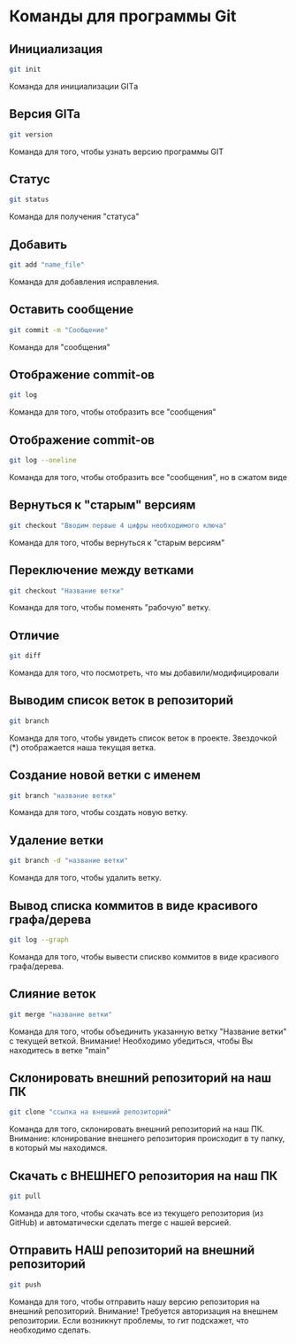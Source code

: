 # Команды для программы Git

## Инициализация 
```sh
git init 
```
Команда для инициализации GITа


## Версия GITa 
```sh
git version
```
Команда для того, чтобы узнать версию программы GIT


## Статус
```sh
git status
```
Команда для получения "статуса"


## Добавить
```sh
git add "name_file"
```
Команда для добавления исправления.


## Оставить сообщение
```sh
git commit -m "Сообщение"
```
Команда для "сообщения"


## Отображение commit-ов
```sh
git log 
```
Команда для того, чтобы отобразить все "сообщения"


## Отображение commit-ов
```sh
git log --oneline
```
Команда для того, чтобы отобразить все "сообщения", но в сжатом виде


## Вернуться к "старым" версиям
```sh
git checkout "Вводим первые 4 цифры необходимого ключа"
```
Команда для того, чтобы вернуться к "старым версиям"


## Переключение между ветками
```sh
git checkout "Название ветки"
```
Команда для того, чтобы поменять "рабочую" ветку.

## Отличие
```sh
git diff
```
Команда для того, что посмотреть, что мы добавили/модифицировали


## Выводим список веток в репозиторий 
```sh
git branch
```
Команда для того, чтобы увидеть список веток в проекте. Звездочкой (*) отображается наша текущая ветка. 


## Создание новой ветки с именем 
```sh
git branch "название ветки"
```
Команда для того, чтобы создать новую ветку.


## Удаление ветки
```sh
git branch -d "название ветки"
``` 
Команда для того, чтобы удалить ветку.


## Вывод списка коммитов в виде красивого графа/дерева
```sh
git log --graph
``` 
Команда для того, чтобы вывести спискво коммитов в виде красивого графа/дерева.


## Слияние веток
```sh
git merge "название ветки"
``` 
Команда для того, чтобы объединить указанную ветку "Название ветки" с текущей веткой. Внимание! Необходимо убедиться, чтобы Вы находитесь в ветке "main"

## Склонировать внешний репозиторий на наш ПК
```sh
git clone "ссылка на внешний репозиторий"
``` 
Команда для того, склонировать внешний репозиторий на наш ПК. Внимание: клонирование внешнего репозитория происходит в ту папку, в который мы находимся.

## Скачать с ВНЕШНЕГО репозитория на наш ПК
```sh
git pull
``` 
Команда для того, чтобы скачать все из текущего репозитория (из GitHub) и автоматически сделать merge с нашей версией. 


## Отправить НАШ репозиторий на внешний репозиторий
```sh
git push
``` 
Команда для того, чтобы отправить нашу версию репозитория на внешний репозиторий. Внимание! Требуется авторизация на внешнем репозитории. Если возникнут проблемы, то гит подскажет, что необходимо сделать.

